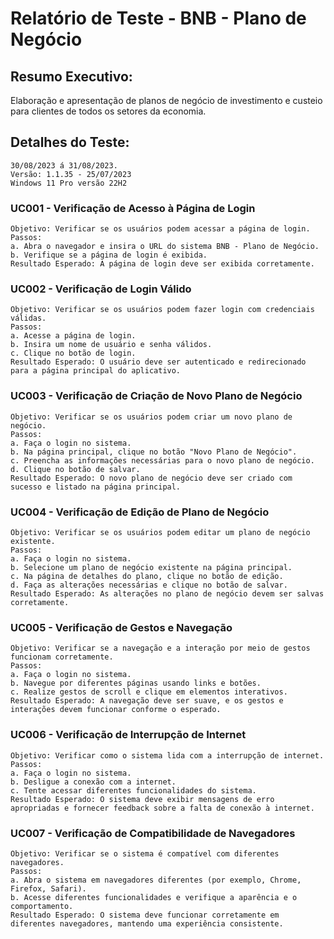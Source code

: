 # Relatório de Teste - BNB - Plano de Negócio

## Resumo Executivo:
Elaboração e apresentação de planos de negócio de investimento e custeio para clientes de todos os setores da economia. 

## Detalhes do Teste:
    30/08/2023 á 31/08/2023.
    Versão: 1.1.35 - 25/07/2023
    Windows 11 Pro versão 22H2

### UC001 - Verificação de Acesso à Página de Login

    Objetivo: Verificar se os usuários podem acessar a página de login.
    Passos:
    a. Abra o navegador e insira o URL do sistema BNB - Plano de Negócio.
    b. Verifique se a página de login é exibida.
    Resultado Esperado: A página de login deve ser exibida corretamente.

### UC002 - Verificação de Login Válido

    Objetivo: Verificar se os usuários podem fazer login com credenciais válidas.
    Passos:
    a. Acesse a página de login.
    b. Insira um nome de usuário e senha válidos.
    c. Clique no botão de login.
    Resultado Esperado: O usuário deve ser autenticado e redirecionado para a página principal do aplicativo.

### UC003 - Verificação de Criação de Novo Plano de Negócio

    Objetivo: Verificar se os usuários podem criar um novo plano de negócio.
    Passos:
    a. Faça o login no sistema.
    b. Na página principal, clique no botão "Novo Plano de Negócio".
    c. Preencha as informações necessárias para o novo plano de negócio.
    d. Clique no botão de salvar.
    Resultado Esperado: O novo plano de negócio deve ser criado com sucesso e listado na página principal.

### UC004 - Verificação de Edição de Plano de Negócio

    Objetivo: Verificar se os usuários podem editar um plano de negócio existente.
    Passos:
    a. Faça o login no sistema.
    b. Selecione um plano de negócio existente na página principal.
    c. Na página de detalhes do plano, clique no botão de edição.
    d. Faça as alterações necessárias e clique no botão de salvar.
    Resultado Esperado: As alterações no plano de negócio devem ser salvas corretamente.

### UC005 - Verificação de Gestos e Navegação

    Objetivo: Verificar se a navegação e a interação por meio de gestos funcionam corretamente.
    Passos:
    a. Faça o login no sistema.
    b. Navegue por diferentes páginas usando links e botões.
    c. Realize gestos de scroll e clique em elementos interativos.
    Resultado Esperado: A navegação deve ser suave, e os gestos e interações devem funcionar conforme o esperado.

### UC006 - Verificação de Interrupção de Internet

    Objetivo: Verificar como o sistema lida com a interrupção de internet.
    Passos:
    a. Faça o login no sistema.
    b. Desligue a conexão com a internet.
    c. Tente acessar diferentes funcionalidades do sistema.
    Resultado Esperado: O sistema deve exibir mensagens de erro apropriadas e fornecer feedback sobre a falta de conexão à internet.

### UC007 - Verificação de Compatibilidade de Navegadores

    Objetivo: Verificar se o sistema é compatível com diferentes navegadores.
    Passos:
    a. Abra o sistema em navegadores diferentes (por exemplo, Chrome, Firefox, Safari).
    b. Acesse diferentes funcionalidades e verifique a aparência e o comportamento.
    Resultado Esperado: O sistema deve funcionar corretamente em diferentes navegadores, mantendo uma experiência consistente.